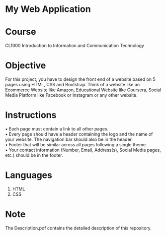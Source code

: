 # My Web Application

# Course

CL1000 	Introduction to Information and Communication Technology <br />

# Objective

For this project, you have to design the front end of a website based on 5 pages using HTML, CSS and Bootstrap. Think of a website like an Ecommerce Website like Amazon, Educational Website like Coursera, Social Media Platform like Facebook or Instagram or any other website. <br />

# Instructions

• Each page must contain a link to all other pages. <br />
• Every page should have a header containing the logo and the name of your website. The navigation bar should also be in the header. <br />
• Footer that will be similar across all pages following a single theme. <br />
• Your contact information (Number, Email, Address(s), Social Media pages, etc.) should be in the footer. <br />

# Languages

1. HTML <br />
2. CSS <br />

# Note
The Description.pdf contains the detailed description of this repository. <br />
